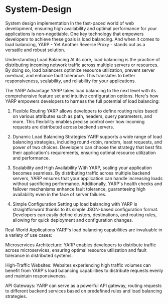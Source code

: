 # System-Design
System design implementation
In the fast-paced world of web development, ensuring high availability and optimal performance for your applications is non-negotiable. One key technology that empowers developers to achieve these goals is load balancing. And when it comes to load balancing, YARP - Yet Another Reverse Proxy - stands out as a versatile and robust solution.

Understanding Load Balancing
At its core, load balancing is the practice of distributing incoming network traffic across multiple servers or resources. By doing so, load balancers optimize resource utilization, prevent server overload, and enhance fault tolerance. This translates to better responsiveness, scalability, and reliability for your applications.

The YARP Advantage
YARP takes load balancing to the next level with its comprehensive feature set and intuitive configuration options. Here's how YARP empowers developers to harness the full potential of load balancing:

1. Flexible Routing
YARP allows developers to define routing rules based on various attributes such as path, headers, query parameters, and more. This flexibility enables precise control over how incoming requests are distributed across backend servers.

2. Dynamic Load Balancing Strategies
YARP supports a wide range of load balancing strategies, including round-robin, random, least requests, and power of two choices. Developers can choose the strategy that best fits their application's requirements, ensuring optimal resource utilization and performance.

3. Scalability and High Availability
With YARP, scaling your application becomes seamless. By distributing traffic across multiple backend servers, YARP ensures that your application can handle increasing loads without sacrificing performance. Additionally, YARP's health checks and failover mechanisms enhance fault tolerance, guaranteeing high availability even in the face of server failures.

4. Simple Configuration
Setting up load balancing with YARP is straightforward thanks to its simple JSON-based configuration format. Developers can easily define clusters, destinations, and routing rules, allowing for quick deployment and configuration changes.

Real-World Applications
YARP's load balancing capabilities are invaluable in a variety of use cases:

Microservices Architecture: YARP enables developers to distribute traffic across microservices, ensuring optimal resource utilization and fault tolerance in distributed systems.

High-Traffic Websites: Websites experiencing high traffic volumes can benefit from YARP's load balancing capabilities to distribute requests evenly and maintain responsiveness.

API Gateways: YARP can serve as a powerful API gateway, routing requests to different backend services based on predefined rules and load balancing strategies.
